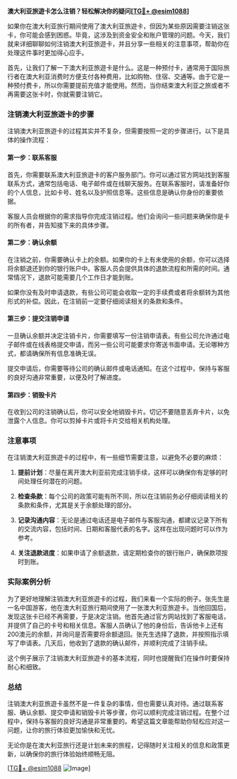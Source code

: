 **澳大利亚旅遊卡怎么注销？轻松解决你的疑问[[TG💪+ @esim1088](https://t.me/s/esim1088)]**

如果你在澳大利亚旅行期间使用了澳大利亚旅遊卡，但因为某些原因需要注销这张卡，你可能会感到困惑。毕竟，这涉及到资金安全和账户管理的问题。今天，我们就来详细聊聊如何注销澳大利亚旅遊卡，并且分享一些相关的注意事项，帮助你在处理这件事时更加得心应手。

首先，让我们了解一下澳大利亚旅遊卡是什么。这是一种预付卡，通常用于国际旅行者在澳大利亚消费时方便支付各种费用，比如购物、住宿、交通等。由于它是一种预付费卡，所以你需要提前充值才能使用。然而，当你结束澳大利亚之旅或者不再需要这张卡时，你就需要注销它。

### 注销澳大利亚旅遊卡的步骤

注销澳大利亚旅遊卡的过程其实并不复杂，但需要按照一定的步骤进行。以下是具体的操作流程：

#### 第一步：联系客服
首先，你需要联系澳大利亚旅遊卡的客户服务部门。你可以通过官方网站找到客服联系方式，通常包括电话、电子邮件或在线聊天服务。在联系客服时，请准备好你的个人信息，比如卡号、姓名以及护照信息等。这些信息是确认你身份的重要依据。

客服人员会根据你的需求指导你完成注销过程。他们会询问一些问题来确保你是卡的所有者，并告知接下来的具体步骤。

#### 第二步：确认余额
在注销之前，你需要确认卡上的余额。如果你的卡上有未使用的余额，你可以选择将余额退还到你的银行账户中。客服人员会提供具体的退款流程和所需的时间。通常情况下，退款可能需要几个工作日才能到账。

如果你没有及时申请退款，有些公司可能会收取一定的手续费或者将余额转为其他形式的补偿。因此，在注销前一定要仔细阅读相关的条款和条件。

#### 第三步：提交注销申请
一旦确认余额并决定注销卡片，你需要填写一份注销申请表。有些公司允许通过电子邮件或在线表格提交申请，而另一些公司可能要求你寄送书面申请。无论哪种方式，都请确保所有信息准确无误。

提交申请后，你需要等待公司的确认邮件或电话通知。在这个过程中，保持与客服的良好沟通非常重要，以便及时了解进度。

#### 第四步：销毁卡片
在收到公司的注销确认后，你可以安全地销毁卡片。切记不要随意丢弃卡片，以免泄露个人信息。你可以剪掉卡片或将卡片交给相关机构处理。

### 注意事项

在注销澳大利亚旅遊卡的过程中，有一些细节需要注意，以避免不必要的麻烦：

1. **提前计划**：尽量在离开澳大利亚前完成注销手续，这样可以确保你有足够的时间处理任何潜在的问题。
   
2. **检查条款**：每个公司的政策可能有所不同，所以在注销前务必仔细阅读相关的条款和条件，尤其是关于余额处理的部分。

3. **记录沟通内容**：无论是通过电话还是电子邮件与客服沟通，都建议记录下所有的交流内容，包括时间、日期和客服代表的名字。这样在出现问题时可以作为参考。

4. **关注退款进度**：如果申请了余额退款，请定期检查你的银行账户，确保款项按时到账。

### 实际案例分析

为了更好地理解注销澳大利亚旅遊卡的过程，我们来看一个实际的例子。张先生是一名中国游客，他在澳大利亚旅行期间使用了一张澳大利亚旅遊卡。当他回国后，发现这张卡已经不再需要，于是决定注销。他首先通过官方网站找到了客服电话，并提供了自己的卡号和相关信息。客服人员确认了他的身份后，告诉他卡上还有200澳元的余额，并询问是否需要将余额退回。张先生选择了退款，并按照指示填写了申请表。几天后，他收到了退款的确认邮件，并顺利完成了注销手续。

这个例子展示了注销澳大利亚旅遊卡的基本流程，同时也提醒我们在操作时要保持耐心和细致。

### 总结

注销澳大利亚旅遊卡虽然不是一件复杂的事情，但也需要认真对待。通过联系客服、确认余额、提交申请和销毁卡片等步骤，你可以顺利完成注销过程。在整个过程中，保持与客服的良好沟通是非常重要的。希望这篇文章能帮助你轻松应对这一问题，让你的旅行体验更加愉快和无忧。

无论你是在澳大利亚旅行还是计划未来的旅程，记得随时关注相关的信息和政策更新，以确保你的旅行体验始终顺畅无阻。

[[TG💪+ @esim1088](https://t.me/s/esim1088) ![Image](https://i.postimg.cc/4NQfJmqS/Snipaste-2025-05-13-00-14-12.png)]